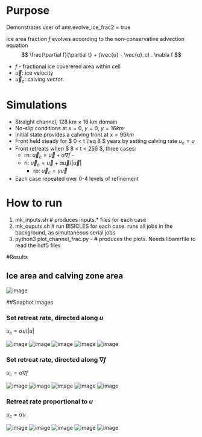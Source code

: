 
# Purpose

Demonstrates user of amr.evolve_ice_frac2 = true

Ice area fraction $f$ evolves according to the non-conservative advection equation
$$ \frac{\partial f}{\partial t} + (\vec{u} - \vec{u}_c) . \nabla f $$

- $f$ - fractional ice coverered area within cell
- $\vec{u}$: ice velocity
- $\vec{u}_c$: calving vector.

# Simulations

- Straight channel, 128 km $\times$ 16 km domain
- No-slip conditions at $x = 0$, $y = 0$, $y = 16 km$
- Initial state provides a calving front at $x = 96 km$
- Front held steady for $ 0 < t \leq 8 $ years by setting calving rate $u_c = u$
- Front retreats when $ 8 < t < 256 $, three cases:
	- rn: $\vec{u}_c = \vec{u} + \alpha \nabla f$ - 
	- ri: $\vec{u}_c = \vec{u} + \alpha \vec{u} / |\vec{u}|$ 
        - rp: $\vec{u}_c = \gamma \vec{u}$
- Each case repeated over 0-4 levels of refinement

# How to run

1. mk_inputs.sh \# produces inputs.\* files for each case
2. mk_ouputs.sh \# run BISICLES for each case. runs all jobs in the background, as simultaneous serial jobs
3. python3 plot_channel_frac.py - \# produces the plots. Needs libamrfile to read the hdf5 files

#Results

## Ice area and calving zone area


![image](retreat_area_time.png)

##Snaphot images

### Set retreat rate, directed along $u$

$u_c = \alpha u/|u|$ 

![image](snapshots_ri_AMR0.png)
![image](snapshots_ri_AMR1.png)
![image](snapshots_ri_AMR2.png)
![image](snapshots_ri_AMR3.png)
![image](snapshots_ri_AMR4.png)


### Set retreat rate, directed along $\nabla f$

$u_c = \alpha \nabla f$

![image](snapshots_rn_AMR0.png)
![image](snapshots_rn_AMR1.png)
![image](snapshots_rn_AMR2.png)
![image](snapshots_rn_AMR3.png)
![image](snapshots_rn_AMR4.png)

### Retreat rate proportional to $u$

$u_c = \alpha u$

![image](snapshots_rp_AMR0.png)
![image](snapshots_rp_AMR1.png)
![image](snapshots_rp_AMR2.png)
![image](snapshots_rp_AMR3.png)
![image](snapshots_rp_AMR4.png)

